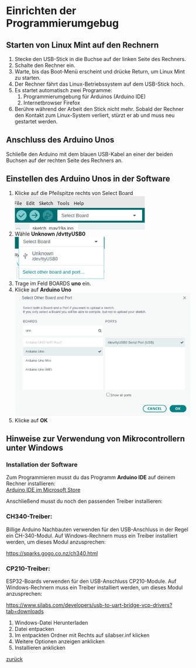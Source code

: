  <link rel="stylesheet" href="https://hi2272.github.io/StyleMD.css">

# Einrichten der Programmierumgebug
## Starten von Linux Mint auf den Rechnern
1. Stecke den USB-Stick in die Buchse auf der linken Seite des Rechners.
2. Schalte den Rechner ein.
3. Warte, bis das Boot-Menü erscheint und drücke Return, um Linux Mint zu starten. 
4.  Der Rechner fährt das Linux-Betriebssystem auf dem USB-Stick hoch.
5.  Es startet automatisch zwei Programme:
    1.  Programmierumgebung für Arduinos (Arduino IDE)
    2.  Internetbrowser Firefox
6.  Berühre während der Arbeit den Stick nicht mehr. Sobald der Rechner den Kontakt zum Linux-System verliert, stürzt er ab und muss neu gestartet werden.

## Anschluss des Arduino Unos
Schließe den Arduino mit dem blauen USB-Kabel an einer der beiden Buchsen auf der rechten Seite des Rechners an.
## Einstellen des Arduino Unos in der Software
1. Klicke auf die Pfeilspitze rechts von Select Board  
![Alt text](Sc1.png)
2. Wähle **Unknown /dvttyUSB0**  
![Alt text](sc2.png)
3. Trage im Feld BOARDS **uno** ein.  
4. Klicke auf **Arduino Uno**   
![Alt text](sc3.png)
5. Klicke auf **OK**  

## Hinweise zur Verwendung von Mikrocontrollern unter Windows

### Installation der Software

Zum Programmieren musst du das Programm **Arduino IDE** auf deinem Rechner installieren:  
[Arduino IDE im Microsoft Store](https://apps.microsoft.com/detail/xpddtbj80f8pc9?hl=de-DE&gl=DE)   

Anschließend musst du noch den passenden Treiber installieren:  
### CH340-Treiber:
Billige Arduino Nachbauten verwenden für den USB-Anschluss in der Regel ein CH-340-Modul.
Auf Windows-Rechnern muss ein Treiber installiert werden, um dieses Modul anzusprechen:  

https://sparks.gogo.co.nz/ch340.html


### CP210-Treiber:
ESP32-Boards verwenden für den USB-Anschluss CP210-Module.
Auf Windows-Rechnern muss ein Treiber installiert werden, um dieses Modul anzusprechen:  

https://www.silabs.com/developers/usb-to-uart-bridge-vcp-drivers?tab=downloads  

1. Windows-Datei Herunterladen
2. Datei entpacken
3. Im entpackten Ordner mit Rechts auf silabser.inf klicken
4. Weitere Optionen anzeigen anklicken
5. Installieren anklicken



[zurück](../index.html)
   
